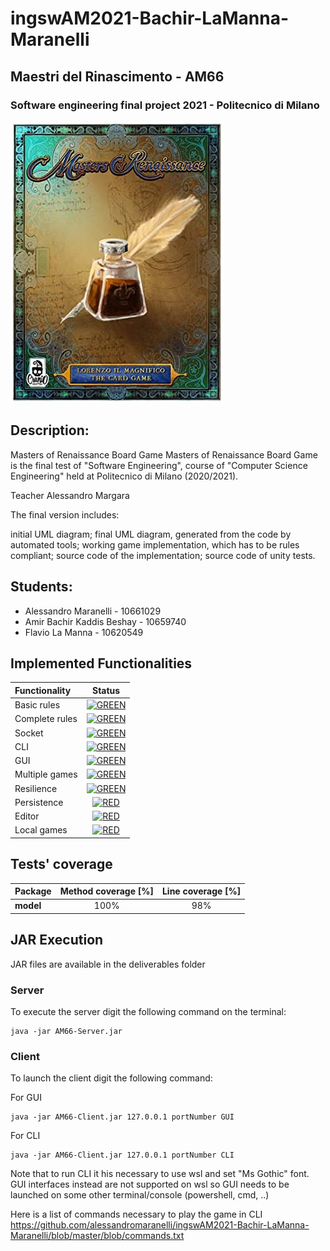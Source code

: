 # ingswAM2021-Bachir-LaManna-Maranelli
## Maestri del Rinascimento - AM66
### Software engineering final project 2021 - Politecnico di Milano

![alt text](https://github.com/alessandromaranelli/ingswAM2021-Bachir-LaManna-Maranelli/blob/master/blob/copertina.jpg)

## Description:
Masters of Renaissance Board Game
Masters of Renaissance Board Game is the final test of "Software Engineering", course of "Computer Science Engineering" held at Politecnico di Milano (2020/2021).

Teacher Alessandro Margara

The final version includes:

  initial UML diagram;
  final UML diagram, generated from the code by automated tools;
  working game implementation, which has to be rules compliant;
  source code of the implementation;
  source code of unity tests.

## Students:
* Alessandro Maranelli - 10661029
* Amir Bachir Kaddis Beshay - 10659740
* Flavio La Manna - 10620549


## Implemented Functionalities
| Functionality | Status |
|:-----------------------|:------------------------------------:|
| Basic rules | [![GREEN](http://placehold.it/15/44bb44/44bb44)]() |
| Complete rules | [![GREEN](http://placehold.it/15/44bb44/44bb44)]() |
| Socket |[![GREEN](http://placehold.it/15/44bb44/44bb44)]()|
| CLI | [![GREEN](http://placehold.it/15/44bb44/44bb44)]() |
| GUI |[![GREEN](http://placehold.it/15/44bb44/44bb44)]()|
| Multiple games | [![GREEN](http://placehold.it/15/44bb44/44bb44)]()|
| Resilience | [![GREEN](http://placehold.it/15/44bb44/44bb44)]()|
| Persistence | [![RED](http://placehold.it/15/f03c15/f03c15)]() |
| Editor | [![RED](http://placehold.it/15/f03c15/f03c15)]() |
| Local games | [![RED](http://placehold.it/15/f03c15/f03c15)]() |

## Tests' coverage
|Package|Method coverage [%]|Line coverage [%]|
|--------------|:------------:|:-----------------:|
|__model__|100%|98%|


## JAR Execution

JAR files are available in the deliverables folder

### Server

To execute the server digit the following command on the terminal:

```
java -jar AM66-Server.jar 
```


### Client

To launch the client digit the following command: 

For GUI
```
java -jar AM66-Client.jar 127.0.0.1 portNumber GUI 
```
For CLI
```
java -jar AM66-Client.jar 127.0.0.1 portNumber CLI 
```
Note that to run CLI it his necessary to use wsl and set "Ms Gothic" font.
GUI interfaces instead are not supported on wsl so GUI needs to be launched on some other terminal/console (powershell, cmd, ..)


Here is a list of commands necessary to play the game in CLI
https://github.com/alessandromaranelli/ingswAM2021-Bachir-LaManna-Maranelli/blob/master/blob/commands.txt
